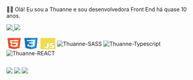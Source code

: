 :raising_hand_woman: Olá! Eu sou a Thuanne e sou desenvolvedora Front End há quase 10 anos.  


 <div>
  <a href="https://github.com/thuannebarbosa">
  <img height="150em"  src="https://github-readme-stats.vercel.app/api?username=thuannebarbosa&show_icons=true&theme=buefy&include_all_commits=true&count_private=true"/>
  <img height="150em" src="https://github-readme-stats.vercel.app/api/top-langs/?username=thuannebarbosa&layout=compact&langs_count=7&theme=buefy"/>
  </a>
</div>


<div style="display: inline_block"><br>
  <img align="center" alt="Thuanne-HTML" height="30" width="40" src="https://raw.githubusercontent.com/devicons/devicon/master/icons/html5/html5-original.svg">
  <img align="center" alt="Thuanne-CSS" height="30" width="40" src="https://raw.githubusercontent.com/devicons/devicon/master/icons/css3/css3-original.svg">  
  <img align="center" alt="Thuanne-Js" height="30" width="40" src="https://raw.githubusercontent.com/devicons/devicon/master/icons/javascript/javascript-plain.svg">
  
  <img align="center" alt="Thuanne-SASS" height="30" width="40" src="https://cdn.jsdelivr.net/gh/devicons/devicon/icons/sass/sass-original.svg" />
  <img align="center" alt="Thuanne-Typescript" height="30" width="40" src="https://cdn.jsdelivr.net/gh/devicons/devicon/icons/typescript/typescript-original.svg" />
  <img align="center" alt="Thuanne-REACT" height="30" width="40"src="https://cdn.jsdelivr.net/gh/devicons/devicon/icons/react/react-original.svg" />
</div>
  
  ##
 
<div> 

  <a href="https://instagram.com/thuannebarbosa" target="_blank"><img src="https://img.shields.io/badge/-Instagram-%23E4405F?style=for-the-badge&logo=instagram&logoColor=white" target="_blank"></a>
  <a href = "mailto:barbosa.thuanne@gmail.com"><img src="https://img.shields.io/badge/-Gmail-%23333?style=for-the-badge&logo=gmail&logoColor=white" target="_blank"></a>
  <a href="https://www.linkedin.com/in/thuannebarbosa" target="_blank"><img src="https://img.shields.io/badge/-LinkedIn-%230077B5?style=for-the-badge&logo=linkedin&logoColor=white" target="_blank"></a> 
 
 
</div>
